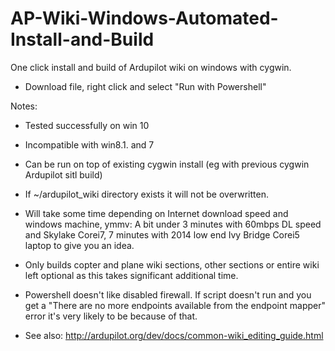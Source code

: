 # AP-Wiki-Windows-Automated-Install-and-Build

One click install and build of Ardupilot wiki on windows with cygwin.
- Download file, right click and select "Run with Powershell"

Notes:
- Tested successfully on win 10
- Incompatible with win8.1. and 7
- Can be run on top of existing cygwin install (eg with previous cygwin Ardupilot sitl build) 
- If ~/ardupilot_wiki directory exists it will not be overwritten.
- Will take some time depending on Internet download speed and windows machine, ymmv:  A bit under 3 minutes with 60mbps DL speed and Skylake Corei7, 7 minutes with 2014 low end Ivy Bridge Corei5 laptop to give you an idea.
 - Only builds copter and plane wiki sections, other sections or entire wiki left optional as this takes significant additional time.
 - Powershell doesn't like disabled firewall. If script doesn't run and you get a "There are no more endpoints available from the endpoint mapper" error it's very likely to be because of that.
  
- See also: http://ardupilot.org/dev/docs/common-wiki_editing_guide.html
  
